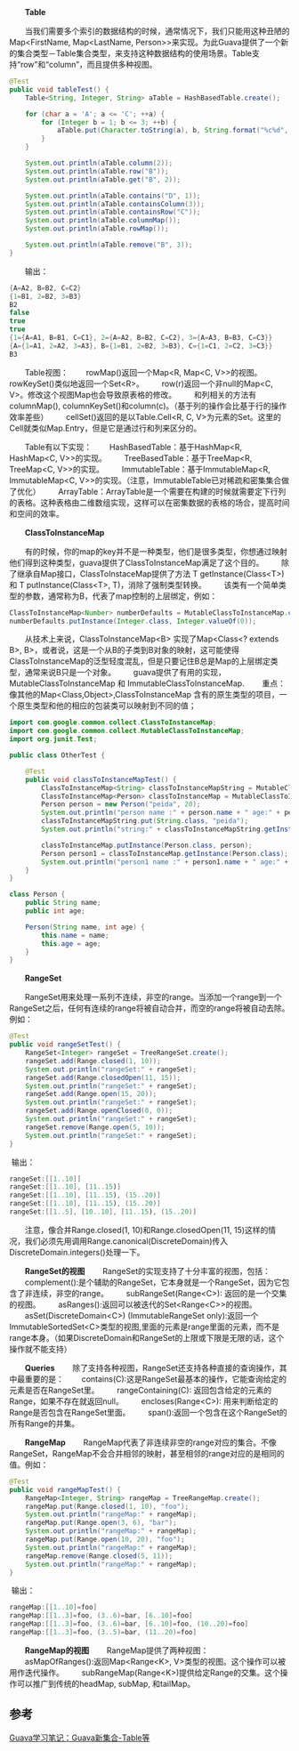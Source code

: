 　　**Table**

　　当我们需要多个索引的数据结构的时候，通常情况下，我们只能用这种丑陋的Map<FirstName, Map<LastName, Person>>来实现。为此Guava提供了一个新的集合类型－Table集合类型，来支持这种数据结构的使用场景。Table支持“row”和“column”，而且提供多种视图。

```java
@Test
public void tableTest() {
    Table<String, Integer, String> aTable = HashBasedTable.create();

    for (char a = 'A'; a <= 'C'; ++a) {
        for (Integer b = 1; b <= 3; ++b) {
            aTable.put(Character.toString(a), b, String.format("%c%d", a, b));
        }
    }

    System.out.println(aTable.column(2));
    System.out.println(aTable.row("B"));
    System.out.println(aTable.get("B", 2));

    System.out.println(aTable.contains("D", 1));
    System.out.println(aTable.containsColumn(3));
    System.out.println(aTable.containsRow("C"));
    System.out.println(aTable.columnMap());
    System.out.println(aTable.rowMap());

    System.out.println(aTable.remove("B", 3));
}
```

　　输出：

```java
{A=A2, B=B2, C=C2}
{1=B1, 2=B2, 3=B3}
B2
false
true
true
{1={A=A1, B=B1, C=C1}, 2={A=A2, B=B2, C=C2}, 3={A=A3, B=B3, C=C3}}
{A={1=A1, 2=A2, 3=A3}, B={1=B1, 2=B2, 3=B3}, C={1=C1, 2=C2, 3=C3}}
B3
```

　　Table视图：
　　rowMap()返回一个Map<R, Map<C, V>>的视图。rowKeySet()类似地返回一个Set\<R\>。
　　row(r)返回一个非null的Map<C, V>。修改这个视图Map也会导致原表格的修改。
　　和列相关的方法有columnMap(), columnKeySet()和column(c)。（基于列的操作会比基于行的操作效率差些）
　　cellSet()返回的是以Table.Cell<R, C, V>为元素的Set。这里的Cell就类似Map.Entry，但是它是通过行和列来区分的。

　　Table有以下实现：
　　HashBasedTable：基于HashMap<R, HashMap<C, V>>的实现。
　　TreeBasedTable：基于TreeMap<R, TreeMap<C, V>>的实现。
　　ImmutableTable：基于ImmutableMap<R, ImmutableMap<C, V>>的实现。（注意，ImmutableTable已对稀疏和密集集合做了优化）
　　ArrayTable：ArrayTable是一个需要在构建的时候就需要定下行列的表格。这种表格由二维数组实现，这样可以在密集数据的表格的场合，提高时间和空间的效率。

　　**ClassToInstanceMap**

　　有的时候，你的map的key并不是一种类型，他们是很多类型，你想通过映射他们得到这种类型，guava提供了ClassToInstanceMap满足了这个目的。
　　除了继承自Map接口，ClassToInstaceMap提供了方法 T getInstance(Class\<T\>) 和 T putInstance(Class\<T\>, T)，消除了强制类型转换。
　　该类有一个简单类型的参数，通常称为B，代表了map控制的上层绑定，例如：

```java
ClassToInstanceMap<Number> numberDefaults = MutableClassToInstanceMap.create();
numberDefaults.putInstance(Integer.class, Integer.valueOf(0));
```

　　从技术上来说，ClassToInstanceMap\<B\> 实现了Map<Class<? extends B>, B>，或者说，这是一个从B的子类到B对象的映射，这可能使得ClassToInstanceMap的泛型轻度混乱，但是只要记住B总是Map的上层绑定类型，通常来说B只是一个对象。
　　guava提供了有用的实现， MutableClassToInstanceMap 和 ImmutableClassToInstanceMap.
　　重点：像其他的Map<Class,Object>,ClassToInstanceMap 含有的原生类型的项目，一个原生类型和他的相应的包装类可以映射到不同的值；

```java
import com.google.common.collect.ClassToInstanceMap;
import com.google.common.collect.MutableClassToInstanceMap;
import org.junit.Test;

public class OtherTest {

    @Test
    public void classToInstanceMapTest() {
        ClassToInstanceMap<String> classToInstanceMapString = MutableClassToInstanceMap.create();
        ClassToInstanceMap<Person> classToInstanceMap = MutableClassToInstanceMap.create();
        Person person = new Person("peida", 20);
        System.out.println("person name :" + person.name + " age:" + person.age);
        classToInstanceMapString.put(String.class, "peida");
        System.out.println("string:" + classToInstanceMapString.getInstance(String.class));

        classToInstanceMap.putInstance(Person.class, person);
        Person person1 = classToInstanceMap.getInstance(Person.class);
        System.out.println("person1 name :" + person1.name + " age:" + person1.age);
    }
}

class Person {
    public String name;
    public int age;

    Person(String name, int age) {
        this.name = name;
        this.age = age;
    }
}
```

　　**RangeSet**

　　RangeSet用来处理一系列不连续，非空的range。当添加一个range到一个RangeSet之后，任何有连续的range将被自动合并，而空的range将被自动去除。例如：

```java
@Test
public void rangeSetTest() {
    RangeSet<Integer> rangeSet = TreeRangeSet.create();
    rangeSet.add(Range.closed(1, 10));
    System.out.println("rangeSet:" + rangeSet);
    rangeSet.add(Range.closedOpen(11, 15));
    System.out.println("rangeSet:" + rangeSet);
    rangeSet.add(Range.open(15, 20));
    System.out.println("rangeSet:" + rangeSet);
    rangeSet.add(Range.openClosed(0, 0));
    System.out.println("rangeSet:" + rangeSet);
    rangeSet.remove(Range.open(5, 10));
    System.out.println("rangeSet:" + rangeSet);
}
```

​	输出：

```java
rangeSet:[[1..10]]
rangeSet:[[1..10], [11..15)]
rangeSet:[[1..10], [11..15), (15..20)]
rangeSet:[[1..10], [11..15), (15..20)]
rangeSet:[[1..5], [10..10], [11..15), (15..20)]
```

　　注意，像合并Range.closed(1, 10)和Range.closedOpen(11, 15)这样的情况，我们必须先用调用Range.canonical(DiscreteDomain)传入DiscreteDomain.integers()处理一下。

　　**RangeSet的视图**
　　RangeSet的实现支持了十分丰富的视图，包括：
　　complement():是个辅助的RangeSet，它本身就是一个RangeSet，因为它包含了非连续，非空的range。
　　subRangeSet(Range\<C\>): 返回的是一个交集的视图。
　　asRanges():返回可以被迭代的Set<Range\<C\>>的视图。
　　asSet(DiscreteDomain\<C\>) (ImmutableRangeSet only):返回一个ImmutableSortedSet\<C\>类型的视图,里面的元素是range里面的元素，而不是range本身。（如果DiscreteDomain和RangeSet的上限或下限是无限的话，这个操作就不能支持）

　　**Queries**
　　除了支持各种视图，RangeSet还支持各种直接的查询操作，其中最重要的是：
　　contains(C):这是RangeSet最基本的操作，它能查询给定的元素是否在RangeSet里。
　　rangeContaining(C): 返回包含给定的元素的Range，如果不存在就返回null。
　　encloses(Range\<C\>): 用来判断给定的Range是否包含在RangeSet里面。
　　span():返回一个包含在这个RangeSet的所有Range的并集。

　　**RangeMap**
　　RangeMap代表了非连续非空的range对应的集合。不像RangeSet，RangeMap不会合并相邻的映射，甚至相邻的range对应的是相同的值。例如：

```java
@Test
public void rangeMapTest() {
    RangeMap<Integer, String> rangeMap = TreeRangeMap.create();
    rangeMap.put(Range.closed(1, 10), "foo");
    System.out.println("rangeMap:" + rangeMap);
    rangeMap.put(Range.open(3, 6), "bar");
    System.out.println("rangeMap:" + rangeMap);
    rangeMap.put(Range.open(10, 20), "foo");
    System.out.println("rangeMap:" + rangeMap);
    rangeMap.remove(Range.closed(5, 11));
    System.out.println("rangeMap:" + rangeMap);
}
```

​		输出：

```java
rangeMap:[[1..10]=foo]
rangeMap:[[1..3]=foo, (3..6)=bar, [6..10]=foo]
rangeMap:[[1..3]=foo, (3..6)=bar, [6..10]=foo, (10..20)=foo]
rangeMap:[[1..3]=foo, (3..5)=bar, (11..20)=foo]
```

　　**RangeMap的视图**
　　RangeMap提供了两种视图：
　　asMapOfRanges():返回Map<Range\<K\>, V>类型的视图。这个操作可以被用作迭代操作。
　　subRangeMap(Range\<K\>)提供给定Range的交集。这个操作可以推广到传统的headMap, subMap, 和tailMap。



## 参考

[Guava学习笔记：Guava新集合-Table等](https://www.cnblogs.com/peida/p/3183505.html)
